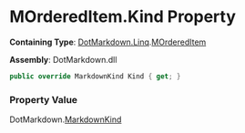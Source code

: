 # MOrderedItem\.Kind Property

**Containing Type**: [DotMarkdown.Linq](../../README.md)\.[MOrderedItem](../README.md)

**Assembly**: DotMarkdown\.dll

```csharp
public override MarkdownKind Kind { get; }
```

### Property Value

DotMarkdown\.[MarkdownKind](../../../MarkdownKind/README.md)

